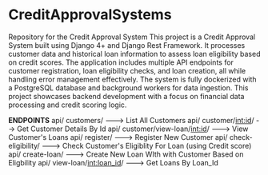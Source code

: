 # CreditApprovalSystems
Repository for the Credit Approval System
This project is a Credit Approval System built using Django 4+ and Django Rest Framework. It processes customer data and historical loan information to assess loan eligibility based on credit scores. The application includes multiple API endpoints for customer registration, loan eligibility checks, and loan creation, all while handling error management effectively. The system is fully dockerized with a PostgreSQL database and background workers for data ingestion. This project showcases backend development with a focus on financial data processing and credit scoring logic.



**ENDPOINTS**
api/ customers/ ---> List All Customers
api/ customer/<int:id>/ --> Get Customer Details By Id
api/ customer/view-loan/<int:id>/ ---> View Customer's Loans
api/ register/ ---> Register New Customer
api/ check-eligibility/ ---> Check Customer's Eligiblity For Loan (using Credit score)
api/ create-loan/ ---> Create New Loan WIth with Customer Based on Eligbility
api/ view-loan/<int:loan_id>/ ---> Get Loans By Loan_Id
